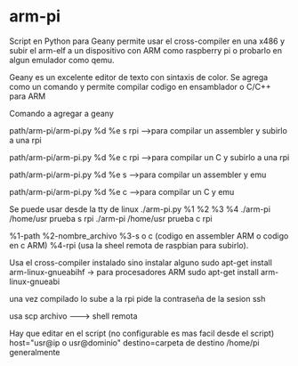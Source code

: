 # arm-pi


Script en Python para Geany permite usar el cross-compiler en una x486 y subir el arm-elf a un dispositivo con ARM como raspberry pi o probarlo en algun emulador como qemu.

Geany es un excelente editor de texto con sintaxis de color.
Se agrega como un comando y permite compilar codigo en ensamblador o C/C++ para ARM

Comando a agregar a geany

path/arm-pi/arm-pi.py %d %e s rpi  -->para compilar un assembler y subirlo a una rpi

path/arm-pi/arm-pi.py %d %e c rpi  -->para compilar un C y subirlo a una rpi


path/arm-pi/arm-pi.py %d %e s -->para compilar un assembler y emu

path/arm-pi/arm-pi.py %d %e c -->para compilar un C y emu


Se puede usar desde la tty de linux
./arm-pi.py %1 %2 %3 %4
./arm-pi /home/usr prueba s rpi
./arm-pi /home/usr prueba c rpi

%1-path
%2-nombre_archivo
%3-s o c (codigo en assembler ARM o codigo en c ARM)
%4-rpi  (usa la sheel remota de raspbian para subirlo).
 
      
Usa el cross-compiler instalado sino instalar alguno
sudo apt-get install arm-linux-gnueabihf  -> para procesadores ARM
sudo apt-get install arm-linux-gnueabi

una vez compilado lo sube a la rpi pide la contraseña de la sesion ssh

usa scp archivo ---> shell remota

Hay que editar en el script (no configurable es mas facil desde el script)
host="usr@ip  o  usr@dominio"
destino=carpeta de destino  /home/pi generalmente




